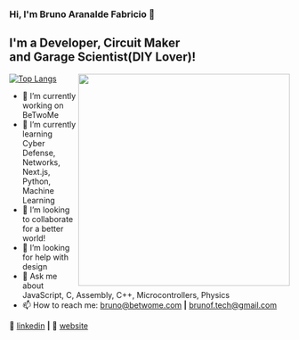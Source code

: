 ### Hi, I'm Bruno Aranalde Fabricio 👋

<h2> I'm a Developer, Circuit Maker<br> and Garage Scientist(DIY Lover)! </h2>

[![Top Langs](https://github-readme-stats.vercel.app/api/top-langs/?username=anuraghazra&layout=compact)](https://github.com/brunoafabricio/github-readme-stats)
<img align='right' src="https://github-readme-stats.vercel.app/api?username=brunoafabricio&show_icons=true&theme=tokyonight" width="380">

- 🔭 I’m currently working on BeTwoMe
- 🌱 I’m currently learning Cyber Defense, Networks, Next.js, Python, Machine Learning 
- 👯 I’m looking to collaborate for a better world!
- 🤔 I’m looking for help with design
- 💬 Ask me about JavaScript, C, Assembly, C++, Microcontrollers, Physics 
- 📫 How to reach me: bruno@betwome.com **|** brunof.tech@gmail.com

👔 [linkedin][linkedin] **|** 
🏡 [website][website] 

[linkedin]: https://linkedin.com/in/brunoafabricio/
[website]: https://betwome.com


